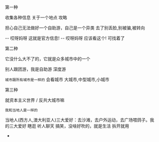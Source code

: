 
第一种

收集各种信息 关于一个地点 攻略

担心自己无法做好一个自助游，自己是一个异类 去了别丢脸,别被骗,被转向

-- 哎呀妈呀 这就是官方信息! -- 哎呀妈呀 应该看这个! 可找着了

第二种

它没什么大不了的，它就是众多城市中的一个

别人跟团游，我是自助游 深度游

`城市跟所有城市是一样的` 会看城市 大城市,中型城市,小城市

第三种

就资本主义世界 / 反共大城市嘛

`我和当地人是一样的`

当地人(西方人,澳大利亚人)三大爱好：去沙滩，去户外运动，去广场喂鸽子。我的三大爱好 瞎逛 听人聊天 搞笑，没啥好吹的，就是生活 拆开就用





-
